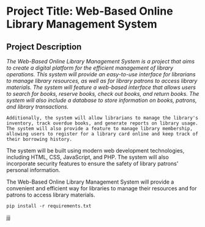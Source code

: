 # Project Title: Web-Based Online Library Management System
## Project Description

_The Web-Based Online Library Management System is a project that aims to create a digital platform for the efficient management of library operations. This system will provide an easy-to-use interface for librarians to manage library resources, as well as for library patrons to access library materials. The system will feature a web-based interface that allows users to search for books, reserve books, check out books, and return books. The system will also include a database to store information on books, patrons, and library transactions._

    Additionally, the system will allow librarians to manage the library's inventory, track overdue books, and generate reports on library usage. The system will also provide a feature to manage library membership, allowing users to register for a library card online and keep track of their borrowing history.

The system will be built using modern web development technologies, including HTML, CSS, JavaScript, and PHP. The system will also incorporate security features to ensure the safety of library patrons' personal information.

The Web-Based Online Library Management System will provide a convenient and efficient way for libraries to manage their resources and for patrons to access library materials.





```
pip install -r requirements.txt
```
jjj